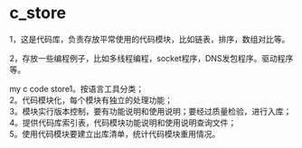 c_store
=======
1，这是代码库，负责存放平常使用的代码模块，比如链表，排序，数组对比等。

2，存放一些编程例子，比如多线程编程，socket程序，DNS发包程序。驱动程序等。

my c code store1。按语言工具分类；  
2。代码模块化，每个模块有独立的处理功能；  
3。模块实行版本控制，要有功能说明和使用说明；要经过质量检验，进行入库； 
4。提供代码库索引表，代码模块功能说明和使用说明查询文件；  
5。使用代码模块要建立出库清单，统计代码模块重用情况。
